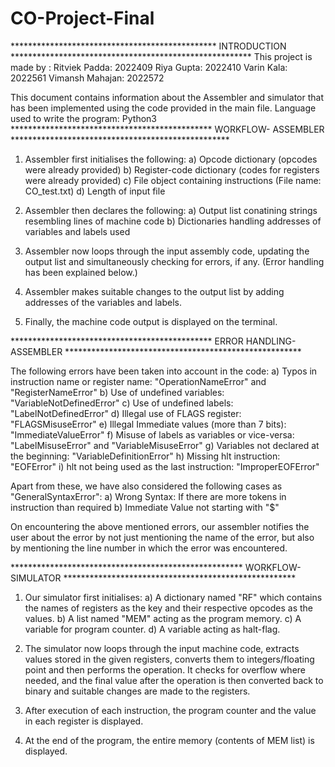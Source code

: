 # CO-Project-Final
*********************************************** INTRODUCTION *******************************************************
This project is made by : 
	    	Ritviek Padda:    2022409
            Riya Gupta:       2022410
            Varin Kala:       2022561
            Vimansh Mahajan:  2022572 
			
This document contains information about the Assembler and simulator that has been implemented using the code provided in the main file. 
Language used to write the program: Python3
********************************************** WORKFLOW- ASSEMBLER **************************************************
1) Assembler first initialises the following: 
	a) Opcode dictionary (opcodes were already provided)
	b) Register-code dictionary (codes for registers were already provided)
	c) File object containing instructions (File name: CO_test.txt)
	d) Length of input file 

2) Assembler then declares the following:
	a) Output list conatining strings resembling lines of machine code
	b) Dictionaries handling addresses of variables and labels used 
	
3) Assembler now loops through the input assembly code, updating the output list and simultaneously checking for errors, if any. (Error handling has been explained below.)

4) Assembler makes suitable changes to the output list by adding addresses of the variables and labels. 

5) Finally, the machine code output is displayed on the terminal. 

********************************************** ERROR HANDLING-ASSEMBLER ******************************************************

The following errors have been taken into account in the code: 
a) Typos in instruction name or register name: "OperationNameError" and "RegisterNameError" 
b) Use of undefined variables: "VariableNotDefinedError"
c) Use of undefined labels: "LabelNotDefinedError"
d) Illegal use of FLAGS register: "FLAGSMisuseError" 
e) Illegal Immediate values (more than 7 bits): "ImmediateValueError"
f) Misuse of labels as variables or vice-versa: "LabelMisuseError" and "VariableMisuseError"
g) Variables not declared at the beginning: "VariableDefinitionError"
h) Missing hlt instruction: "EOFError"
i) hlt not being used as the last instruction: "ImproperEOFError"



Apart from these, we have also considered the following cases as "GeneralSyntaxError":
a) Wrong Syntax: If there are more tokens in instruction than required
b) Immediate Value not starting with "$"

On encountering the above mentioned errors, our assembler notifies the user about the error by not just mentioning the name of the error, but also by mentioning the line number in which the error was encountered.

***************************************************** WORKFLOW-SIMULATOR *****************************************************
1) Our simulator first initialises:
	a) A dictionary named "RF" which contains the names of registers as the key and their respective opcodes as the values. 
	b) A list named "MEM" acting as the program memory. 
	c) A variable for program counter.
	d) A variable acting as halt-flag.

2) The simulator now loops through the input machine code, extracts values stored in the given registers, converts them to integers/floating point and then performs the operation. It checks for overflow where needed, and the final value after the operation is then converted back to binary and suitable changes are made to the registers.

3) After execution of each instruction, the program counter and the value in each register is displayed.

4) At the end of the program, the entire memory (contents of MEM list) is displayed. 
